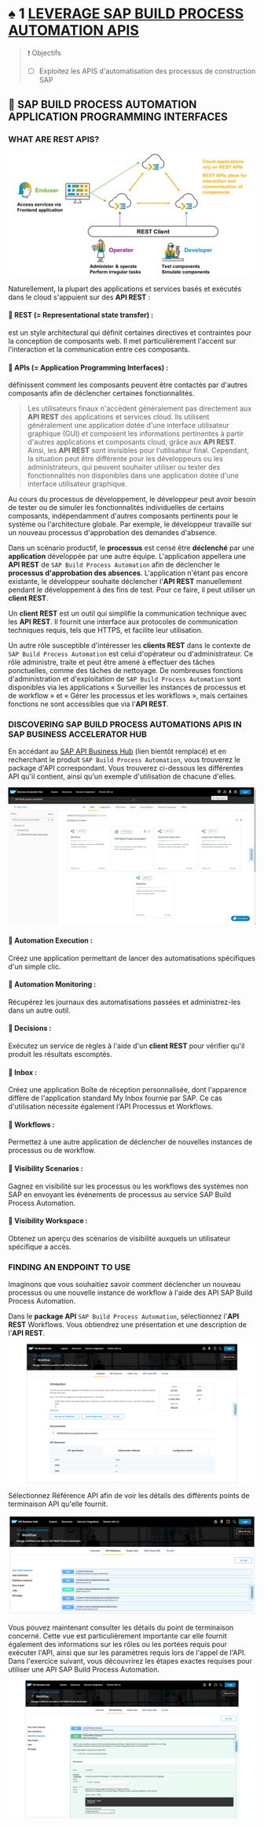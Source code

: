 # ♠ 1 [LEVERAGE SAP BUILD PROCESS AUTOMATION APIS](https://learning.sap.com/learning-journeys/create-processes-and-automations-with-sap-build-process-automation/leveraging-sap-build-process-automation-apis_f3a73b24-9cdb-4549-bf53-c21edb63a1f0)

> :exclamation: Objectifs
>
> - [ ] Exploitez les APIS d'automatisation des processus de construction SAP

## :closed_book: SAP BUILD PROCESS AUTOMATION APPLICATION PROGRAMMING INTERFACES

### WHAT ARE REST APIS?

![](./assets/SPA400_01_Lev_API_05.png)

Naturellement, la plupart des applications et services basés et exécutés dans le cloud s'appuient sur des **API REST** :

#### :small_red_triangle_down: REST (= Representational state transfer) :

est un style architectural qui définit certaines directives et contraintes pour la conception de composants web. Il met particulièrement l'accent sur l'interaction et la communication entre ces composants.

#### :small_red_triangle_down: APIs (= Application Programming Interfaces) :

définissent comment les composants peuvent être contactés par d'autres composants afin de déclencher certaines fonctionnalités.

> Les utilisateurs finaux n'accèdent généralement pas directement aux **API REST** des applications et services cloud. Ils utilisent généralement une application dotée d'une interface utilisateur graphique (GUI) et composent les informations pertinentes à partir d'autres applications et composants cloud, grâce aux **API REST**. Ainsi, les **API REST** sont invisibles pour l'utilisateur final. Cependant, la situation peut être différente pour les développeurs ou les administrateurs, qui peuvent souhaiter utiliser ou tester des fonctionnalités non disponibles dans une application dotée d'une interface utilisateur graphique.

Au cours du processus de développement, le développeur peut avoir besoin de tester ou de simuler les fonctionnalités individuelles de certains composants, indépendamment d'autres composants pertinents pour le système ou l'architecture globale. Par exemple, le développeur travaille sur un nouveau processus d'approbation des demandes d'absence.

Dans un scénario productif, le **processus** est censé être **déclenché** par une **application** développée par une autre équipe. L'application appellera une **API REST** de `SAP Build Process Automation` afin de déclencher le **processus d'approbation des absences**. L'application n'étant pas encore existante, le développeur souhaite déclencher l'**API REST** manuellement pendant le développement à des fins de test. Pour ce faire, il peut utiliser un **client REST**.

Un **client REST** est un outil qui simplifie la communication technique avec les **API REST**. Il fournit une interface aux protocoles de communication techniques requis, tels que HTTPS, et facilite leur utilisation.

Un autre rôle susceptible d'intéresser les **clients REST** dans le contexte de `SAP Build Process Automation` est celui d'opérateur ou d'administrateur. Ce rôle administre, traite et peut être amené à effectuer des tâches ponctuelles, comme des tâches de nettoyage. De nombreuses fonctions d'administration et d'exploitation de `SAP Build Process Automation` sont disponibles via les applications « Surveiller les instances de processus et de workflow » et « Gérer les processus et les workflows », mais certaines fonctions ne sont accessibles que via l'**API REST**.

### DISCOVERING SAP BUILD PROCESS AUTOMATIONS APIS IN SAP BUSINESS ACCELERATOR HUB

En accédant au [SAP API Business Hub](https://api.sap.com/) (lien bientôt remplacé) et en recherchant le produit `SAP Build Process Automation`, vous trouverez le package d'API correspondant. Vous trouverez ci-dessous les différentes API qu'il contient, ainsi qu'un exemple d'utilisation de chacune d'elles.

![](./assets/SPA400_01_Lev_API_04_scr.png)

#### :small_red_triangle_down: Automation Execution :

Créez une application permettant de lancer des automatisations spécifiques d'un simple clic.

#### :small_red_triangle_down: Automation Monitoring :

Récupérez les journaux des automatisations passées et administrez-les dans un autre outil.

#### :small_red_triangle_down: Decisions :

Exécutez un service de règles à l'aide d'un **client REST** pour vérifier qu'il produit les résultats escomptés.

#### :small_red_triangle_down: Inbox :

Créez une application Boîte de réception personnalisée, dont l'apparence diffère de l'application standard My Inbox fournie par SAP. Ce cas d'utilisation nécessite également l'API Processus et Workflows.

#### :small_red_triangle_down: Workflows :

Permettez à une autre application de déclencher de nouvelles instances de processus ou de workflow.

#### :small_red_triangle_down: Visibility Scenarios :

Gagnez en visibilité sur les processus ou les workflows des systèmes non SAP en envoyant les événements de processus au service SAP Build Process Automation.

#### :small_red_triangle_down: Visibility Workspace :

Obtenez un aperçu des scénarios de visibilité auxquels un utilisateur spécifique a accès.

### FINDING AN ENDPOINT TO USE

Imaginons que vous souhaitiez savoir comment déclencher un nouveau processus ou une nouvelle instance de workflow à l'aide des API SAP Build Process Automation.

Dans le **package API** `SAP Build Process Automation`, sélectionnez l'**API REST** Workflows. Vous obtiendrez une présentation et une description de l'**API REST**.

![](./assets/SPA400_01_Lev_API_03_scr.png)

Sélectionnez Référence API afin de voir les détails des différents points de terminaison API qu'elle fournit.

![](./assets/SPA400_01_Lev_API_01_scr.png)

Vous pouvez maintenant consulter les détails du point de terminaison concerné. Cette vue est particulièrement importante car elle fournit également des informations sur les rôles ou les portées requis pour exécuter l'API, ainsi que sur les paramètres requis lors de l'appel de l'API. Dans l'exercice suivant, vous découvrirez les étapes exactes requises pour utiliser une API SAP Build Process Automation.

![](./assets/SPA400_01_Lev_API_06_scr.png)
